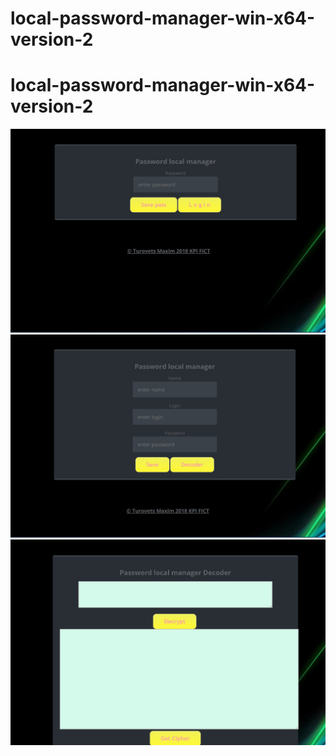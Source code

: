 # local-password-manager-win-x64-version-2

# local-password-manager-win-x64-version-2
![Image alt](https://github.com/Maxim-Turovets/local-password-manager-win-x64-version-2/raw/master/1.jpg)
![Image alt](https://github.com/Maxim-Turovets/local-password-manager-win-x64-version-2/raw/master/2.jpg)
![Image alt](https://github.com/Maxim-Turovets/local-password-manager-win-x64-version-2/raw/master/3.jpg)
